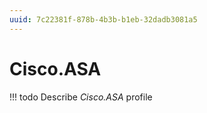 ```yaml
---
uuid: 7c22381f-878b-4b3b-b1eb-32dadb3081a5
---
```



# Cisco.ASA


<!-- prettier-ignore -->
!!! todo
    Describe *Cisco.ASA* profile

